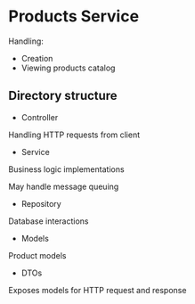# Products Service

Handling:
* Creation
* Viewing products catalog

## Directory structure

* Controller

Handling HTTP requests from client

* Service

Business logic implementations

May handle message queuing

* Repository

Database interactions

* Models

 Product models

* DTOs

Exposes models for HTTP request and response
